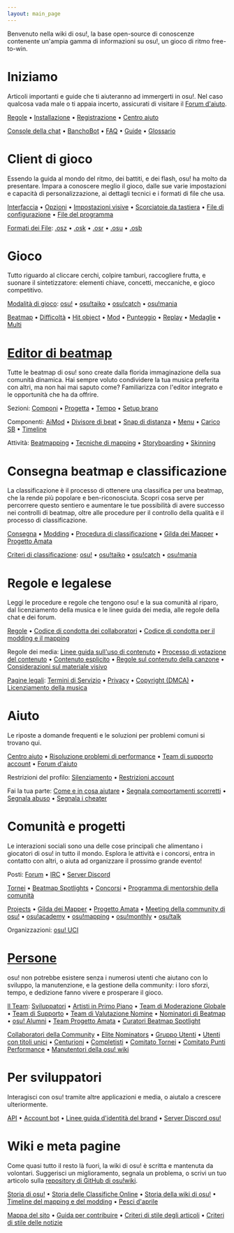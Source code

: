 ```yaml
---
layout: main_page
---
```


<!-- Do not add any empty lines inside this div. -->

<div class="wiki-main-page__blurb">
Benvenuto nella wiki di osu!, la base open-source di conoscenze contenente un'ampia gamma di informazioni su osu!, un gioco di ritmo free-to-win.
</div>

<div class="wiki-main-page__panels">
<div class="wiki-main-page-panel wiki-main-page-panel--full">

# Iniziamo

Articoli importanti e guide che ti aiuteranno ad immergerti in osu!. Nel caso qualcosa vada male o ti appaia incerto, assicurati di visitare il [Forum d'aiuto](https://osu.ppy.sh/forum/5).

[Regole](/wiki/Rules) • [Installazione](/wiki/Client/Installation) • [Registrazione](/wiki/Registration) • [Centro aiuto](/wiki/Help_centre)

[Console della chat](/wiki/Client/Interface/Chat_console) • [BanchoBot](/wiki/BanchoBot) • [FAQ](/wiki/FAQ) • [Guide](/wiki/Guides) • [Glossario](/wiki/Sitemap)

</div>
<div class="wiki-main-page-panel">

# Client di gioco

Essendo la guida al mondo del ritmo, dei battiti, e dei flash, osu! ha molto da presentare. Impara a conoscere meglio il gioco, dalle sue varie impostazioni e capacità di personalizzazione, ai dettagli tecnici e i formati di file che usa.

[Interfaccia](/wiki/Client/Interface) • [Opzioni](/wiki/Client/Options) • [Impostazioni visive](/wiki/Client/Interface/Visual_settings) • [Scorciatoie da tastiera](/wiki/Client/Keyboard_shortcuts) • [File di configurazione](/wiki/Client/Program_files/User_configuration_file) • [File del programma](/wiki/Client/Program_files)

[Formati dei File](/wiki/Client/File_formats): [.osz](/wiki/Client/File_formats/osz_(file_format)) • [.osk](/wiki/Client/File_formats/osk_(file_format)) • [.osr](/wiki/Client/File_formats/osr_(file_format)) • [.osu](/wiki/Client/File_formats/osu_(file_format)) • [.osb](/wiki/Client/File_formats/osb_(file_format))

</div>
<div class="wiki-main-page-panel">

# Gioco

Tutto riguardo al cliccare cerchi, colpire tamburi, raccogliere frutta, e suonare il sintetizzatore: elementi chiave, concetti, meccaniche, e gioco competitivo.

[Modalità di gioco](/wiki/Game_mode): [osu!](/wiki/Game_mode/osu!) • [osu!taiko](/wiki/Game_mode/osu!taiko) • [osu!catch](/wiki/Game_mode/osu!catch) • [osu!mania](/wiki/Game_mode/osu!mania)

[Beatmap](/wiki/Beatmap) • [Difficoltà](/wiki/Beatmap/Difficulty) • [Hit object](/wiki/Gameplay/Hit_object) • [Mod](/wiki/Gameplay/Game_modifier) • [Punteggio](/wiki/Gameplay/Score) • [Replay](/wiki/Gameplay/Replay) • [Medaglie](/wiki/Medals) • [Multi](/wiki/Client/Interface/Multiplayer)

</div>
<div class="wiki-main-page-panel">

# [Editor di beatmap](/wiki/Client/Beatmap_editor)

Tutte le beatmap di osu! sono create dalla florida immaginazione della sua comunità dinamica. Hai sempre voluto condividere la tua musica preferita con altri, ma non hai mai saputo come? Familiarizza con l'editor integrato e le opportunità che ha da offrire.

Sezioni: [Componi](/wiki/Client/Beatmap_editor/Compose) • [Progetta](/wiki/Client/Beatmap_editor/Design) • [Tempo](/wiki/Client/Beatmap_editor/Timing) • [Setup brano](/wiki/Client/Beatmap_editor/Song_setup)

Componenti: [AiMod](/wiki/Client/Beatmap_editor/AiMod) • [Divisore di beat](/wiki/Client/Beatmap_editor/Beat_snap_divisor) • [Snap di distanza](/wiki/Client/Beatmap_editor/Distance_snap) • [Menu](/wiki/Client/Beatmap_editor/Menu) • [Carico SB](/wiki/Client/Beatmap_editor/SB_load) • [Timeline](/wiki/Client/Beatmap_editor/Timelines)

Attività: [Beatmapping](/wiki/Beatmapping) • [Tecniche di mapping](/wiki/Beatmapping/Mapping_techniques) • [Storyboarding](/wiki/Storyboard#storyboarding) • [Skinning](/wiki/Skinning)

</div>
<div class="wiki-main-page-panel">

# Consegna beatmap e classificazione

La classificazione è il processo di ottenere una classifica per una beatmap, che la rende più popolare e ben-riconosciuta. Scopri cosa serve per percorrere questo sentiero e aumentare le tue possibilità di avere successo nei controlli di beatmap, oltre alle procedure per il controllo della qualità e il processo di classificazione.

[Consegna](/wiki/Beatmapping/Beatmap_submission) • [Modding](/wiki/Modding) • [Procedura di classificazione](/wiki/Beatmap_ranking_procedure) • [Gilda dei Mapper](/wiki/Community/Mappers_Guild) • [Progetto Amata](/wiki/Community/Project_Loved)

[Criteri di classificazione](/wiki/Ranking_criteria): [osu!](/wiki/Ranking_criteria/osu!) • [osu!taiko](/wiki/Ranking_criteria/osu!taiko) • [osu!catch](/wiki/Ranking_criteria/osu!catch) • [osu!mania](/wiki/Ranking_criteria/osu!mania)

</div>
<div class="wiki-main-page-panel">

# Regole e legalese

Leggi le procedure e regole che tengono osu! e la sua comunità al riparo, dal licenziamento della musica e le linee guida dei media, alle regole della chat e dei forum.

[Regole](/wiki/Rules) • [Codice di condotta dei collaboratori](/wiki/Rules/Contributor_code_of_conduct) • [Codice di condotta per il modding e il mapping](/wiki/Rules/Code_of_conduct_for_modding_and_mapping)

Regole dei media: [Linee guida sull'uso di contenuto](/wiki/Rules/Content_usage_guidelines) • [Processo di votazione del contenuto](/wiki/Rules/Content_voting_process) • [Contenuto esplicito](/wiki/Rules/Explicit_content) • [Regole sul contenuto della canzone](/wiki/Rules/Song_content_rules) • [Considerazioni sul materiale visivo](/wiki/Rules/Visual_content_considerations)

[Pagine legali](/wiki/Legal): [Termini di Servizio](/wiki/Legal/Terms) • [Privacy](/wiki/Legal/Privacy) • [Copyright (DMCA)](/wiki/Legal/Copyright) • [Licenziamento della musica](/wiki/Legal/Music_licensing)

</div>
<div class="wiki-main-page-panel">

# Aiuto

Le riposte a domande frequenti e le soluzioni per problemi comuni si trovano qui.

[Centro aiuto](/wiki/Help_centre) • [Risoluzione problemi di performance](/wiki/Performance_troubleshooting) • [Team di supporto account](/wiki/People/Account_support_team) • [Forum d'aiuto](https://osu.ppy.sh/forum/5)

Restrizioni del profilo: [Silenziamento](/wiki/Silence) • [Restrizioni account](/wiki/Help_centre/Account_restrictions)

Fai la tua parte: [Come e in cosa aiutare](/wiki/Community/How_you_can_help!) • [Segnala comportamenti scorretti](/wiki/Reporting_bad_behaviour) • [Segnala abuso](/wiki/Reporting_bad_behaviour/Abuse) • [Segnala i cheater](/wiki/Reporting_bad_behaviour/Handling_foul_play)

</div>
<div class="wiki-main-page-panel">

# Comunità e progetti

Le interazioni sociali sono una delle cose principali che alimentano i giocatori di osu! in tutto il mondo. Esplora le attività e i concorsi, entra in contatto con altri, o aiuta ad organizzare il prossimo grande evento!

Posti: [Forum](/wiki/Community/Forum) • [IRC](/wiki/Community/Internet_Relay_Chat) • [Server Discord](/wiki/Community/Discord_servers)

[Tornei](/wiki/Tournaments) • [Beatmap Spotlights](/wiki/Beatmap_Spotlights) • [Concorsi](/wiki/Contests) • [Programma di mentorship della comunità](/wiki/Community/Community_Mentorship_Program)

[Projects](/wiki/Community/Projects) • [Gilda dei Mapper](/wiki/Community/Mappers_Guild) • [Progetto Amata](/wiki/Community/Project_Loved) • [Meeting della community di osu!](/wiki/Community/osu!_community_meetings) • [osu!academy](/wiki/Community/Video_series/osu!academy) • [osu!mapping](/wiki/Community/Video_series/osu!mapping) • [osu!monthly](/wiki/Community/osu!monthly) • [osu!talk](/wiki/Community/Video_series/osu!talk)

Organizzazioni: [osu! UCI](/wiki/Community/Organisations/osu!_UCI)

</div>
<div class="wiki-main-page-panel">

# [Persone](/wiki/People)

osu! non potrebbe esistere senza i numerosi utenti che aiutano con lo sviluppo, la manutenzione, e la gestione della community: i loro sforzi, tempo, e dedizione fanno vivere e prosperare il gioco.

[Il Team](/wiki/People/osu!_team): [Sviluppatori](/wiki/People/Developers) • [Artisti in Primo Piano](/wiki/People/Featured_Artists) • [Team di Moderazione Globale](/wiki/People/Global_Moderation_Team) • [Team di Supporto](/wiki/People/Support_Team) • [Team di Valutazione Nomine](/wiki/People/Nomination_Assessment_Team) • [Nominatori di Beatmap](/wiki/People/Beatmap_Nominators) • [osu! Alumni](/wiki/People/osu!_Alumni) • [Team Progetto Amata](/wiki/People/Project_Loved_Team) • [Curatori Beatmap Spotlight](/wiki/People/Beatmap_Spotlight_Curators)

[Collaboratori della Community](/wiki/People/Community_Contributors) • [Elite Nominators](/wiki/People/Elite_Nominators) • [Gruppo Utenti](/wiki/People/User_group) • [Utenti con titoli unici](/wiki/People/Users_with_unique_titles) • [Centurioni](/wiki/People/Centurions) • [Completisti](/wiki/People/Completionists) • [Comitato Tornei](/wiki/People/Tournament_Committee) • [Comitato Punti Performance](/wiki/People/Performance_Points_Committee) • [Manutentori della osu! wiki](/wiki/People/osu!_wiki_maintainers)

</div>
<div class="wiki-main-page-panel">

# Per sviluppatori

Interagisci con osu! tramite altre applicazioni e media, o aiutalo a crescere ulteriormente.

[API](/wiki/osu!api) • [Account bot](/wiki/Bot_account) • [Linee guida d'identità del brand](/wiki/Brand_identity_guidelines) • [Server Discord osu!](/wiki/Community/osu!_Discord_server)

</div>
<div class="wiki-main-page-panel">

# Wiki e meta pagine

Come quasi tutto il resto là fuori, la wiki di osu! è scritta e mantenuta da volontari. Suggerisci un miglioramento, segnala un problema, o scrivi un tuo articolo sulla [repository di GitHub di osu!wiki](https://github.com/ppy/osu-wiki).

[Storia di osu!](/wiki/History_of_osu!) • [Storia delle Classifiche Online](/wiki/History_of_osu!/Online_rankings) • [Storia della wiki di osu!](/wiki/History_of_osu!/osu!_wiki) • [Timeline del mapping e del modding](/wiki/History_of_osu!/Mapping_and_modding_timeline) • [Pesci d'aprile](/wiki/History_of_osu!/April_Fools)

[Mappa del sito](/wiki/Sitemap) • [Guida per contribuire](/wiki/osu!_wiki/Contribution_guide) • [Criteri di stile degli articoli](/wiki/Article_styling_criteria) • [Criteri di stile delle notizie](/wiki/News_styling_criteria)

</div>
</div>
